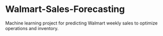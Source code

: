 # Walmart-Sales-Forecasting
Machine learning project for predicting Walmart weekly sales to optimize operations and inventory.
